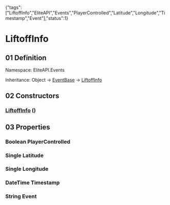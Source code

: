 {"tags":["LiftoffInfo","EliteAPI","Events","PlayerControlled","Latitude","Longitude","Timestamp","Event"],"status":1}

# LiftoffInfo

## 01 Definition

Namespace: <span class='code'>EliteAPI.Events</span>

Inheritance: <span class='code'>Object</span> → <span class='code'>[EventBase](../../EliteAPI/Events/EventBase.html)</span> → <span class='code'>[LiftoffInfo](../../EliteAPI/Events/LiftoffInfo.html)</span>

## 02 Constructors

### <span class='code'>[LiftoffInfo](../../EliteAPI/Events/LiftoffInfo.html)</span> ()

## 03 Properties

### <span class='code'>Boolean</span> PlayerControlled

### <span class='code'>Single</span> Latitude

### <span class='code'>Single</span> Longitude

### <span class='code'>DateTime</span> Timestamp

### <span class='code'>String</span> Event


